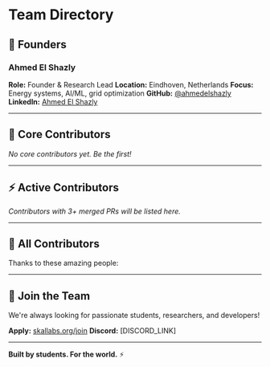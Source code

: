 # Team Directory

## 🚀 Founders

### Ahmed El Shazly
**Role:** Founder & Research Lead
**Location:** Eindhoven, Netherlands
**Focus:** Energy systems, AI/ML, grid optimization
**GitHub:** [@ahmedelshazly](https://github.com/ahmedelshazly27)
**LinkedIn:** [Ahmed El Shazly](https://www.linkedin.com/in/ahmedelshazly21/)

---

## 👥 Core Contributors

<!-- Will be populated as contributors reach Level 3 -->

*No core contributors yet. Be the first!*

---

## ⚡ Active Contributors

<!-- Will be populated as contributors reach Level 2 -->

*Contributors with 3+ merged PRs will be listed here.*

---

## 🌟 All Contributors

<!-- Use all-contributors bot or manual list -->

Thanks to these amazing people:

<!-- ALL-CONTRIBUTORS-LIST:START -->
<!-- ALL-CONTRIBUTORS-LIST:END -->

---

## 🤝 Join the Team

We're always looking for passionate students, researchers, and developers!

**Apply:** [skallabs.org/join](https://skallabs.org/join)
**Discord:** [DISCORD_LINK]

---

**Built by students. For the world.** ⚡

